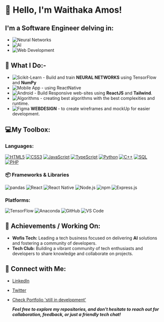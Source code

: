# 👋 Hello, I'm Waithaka Amos!
## I'm a Software Engineer delving in:

+ ![Neural Networks](https://img.shields.io/badge/Neural%20Networks-Deep%20Learning-black?style=for-the-badge)
+ ![AI](https://img.shields.io/badge/AI-Artificial%20Intelligence-black?style=for-the-badge) 
+ ![Web Development](https://img.shields.io/badge/Web_Dev-Full_Stack-blue?style=for-the-badge) 

## 🌟 What I Do:-
  + ![Scikit-Learn](https://img.shields.io/badge/Scikit--Learn-F7931E?style=for-the-badge&logo=scikit-learn&logoColor=white) - Build and train __NEURAL NETWORKS__ using TensorFlow and **NumPy**
  + ![Mobile App](https://img.shields.io/badge/Mobile_App-Development-blue?style=for-the-badge) - using ReactNative
  + ![Android](https://img.shields.io/badge/Android-3DDC84?style=for-the-badge&logo=android&logoColor=white) - Build Responsive web-sites using __ReactJS__ and __Tailwind__.
  + ![Algorithms](https://img.shields.io/badge/Algorithms-Data_Structures-blue?style=for-the-badge) - creating best algorithms with the best complexities and runtime.
  + ![Figma](https://img.shields.io/badge/Figma-F24E1E?style=for-the-badge&logo=figma&logoColor=white) **WEBDESIGN** - to create wireframes and mockUp for easier development.

## 💻My Toolbox:
### Languages:
[![HTML5](https://img.shields.io/badge/HTML5-E34F26?style=for-the-badge&logo=html5&logoColor=white)](https://img.shields.io/badge/HTML5-E34F26?style=for-the-badge&logo=html5&logoColor=white)
[![CSS3](https://img.shields.io/badge/CSS3-1572B6?style=for-the-badge&logo=css3&logoColor=white)](https://img.shields.io/badge/CSS3-1572B6?style=for-the-badge&logo=css3&logoColor=white)
[![JavaScript](https://img.shields.io/badge/JavaScript-F7DF1E?style=for-the-badge&logo=javascript&logoColor=black)](https://img.shields.io/badge/JavaScript-F7DF1E?style=for-the-badge&logo=javascript&logoColor=black)
[![TypeScript](https://img.shields.io/badge/TypeScript-3178C6?style=for-the-badge&logo=typescript&logoColor=white)](https://img.shields.io/badge/TypeScript-3178C6?style=for-the-badge&logo=typescript&logoColor=white)
[![Python](https://img.shields.io/badge/Python-3776AB?style=for-the-badge&logo=python&logoColor=white)](https://img.shields.io/badge/Python-3776AB?style=for-the-badge&logo=python&logoColor=white)
[![C++](https://img.shields.io/badge/C%2B%2B-00599C?style=for-the-badge&logo=c%2B%2B&logoColor=white)](https://img.shields.io/badge/C%2B%2B-00599C?style=for-the-badge&logo=c%2B%2B&logoColor=white)
[![SQL](https://img.shields.io/badge/SQL-003B57?style=for-the-badge&logo=sqlite&logoColor=white)](https://img.shields.io/badge/SQL-003B57?style=for-the-badge&logo=sqlite&logoColor=white)
[![PHP](https://img.shields.io/badge/PHP-777BB4?style=for-the-badge&logo=php&logoColor=white)](https://img.shields.io/badge/PHP-777BB4?style=for-the-badge&logo=php&logoColor=white)


### 📦 Frameworks & Libraries
![pandas](https://img.shields.io/badge/pandas-150458?style=for-the-badge&logo=pandas&logoColor=white)
![React](https://img.shields.io/badge/React-20232A?style=for-the-badge&logo=react&logoColor=61DAFB)
![React Native](https://img.shields.io/badge/React_Native-20232A?style=for-the-badge&logo=react&logoColor=61DAFB)
![Node.js](https://img.shields.io/badge/Node.js-339933?style=for-the-badge&logo=nodedotjs&logoColor=white)
![npm](https://img.shields.io/badge/npm-CB3837?style=for-the-badge&logo=npm&logoColor=white)
![Express.js](https://img.shields.io/badge/Express.js-404D59?style=for-the-badge)

### Platforms:
![TensorFlow](https://img.shields.io/badge/TensorFlow-FF6F00?style=for-the-badge&logo=tensorflow&logoColor=white)
![Anaconda](https://img.shields.io/badge/Anaconda-42B029?style=for-the-badge&logo=anaconda&logoColor=white)
![GitHub](https://img.shields.io/badge/GitHub-100000?style=for-the-badge&logo=github&logoColor=white)
![VS Code](https://img.shields.io/badge/VS_Code-007ACC?style=for-the-badge&logo=visual-studio-code&logoColor=white)

  
## 🚀 Achievements / Working On:
- **Wofis Tech:** Leading a tech business focused on delivering __AI__ solutions and fostering a community of developers.
- **Tech Club:** Building a vibrant community of tech enthusiasts and developers to share knowledge and collaborate on projects.


## 🔗 Connect with Me:
- [LinkedIn](https://www.linkedin.com/in/waithaka-amos-b2b80a255?utm_source=share&utm_campaign=share_via&utm_content=profile&utm_medium=android_app )
- [Twitter](https://x.com/Awaguru1?t=gApfj4Zl_yufScPtdUrTUw&s=09)
- [Check Portfolio 'still in development' ](https://waithaka-portfolio.vercel.app/)

  __*Feel free to explore my repositories, and don't hesitate to reach out for collaboration, feedback, or just a friendly tech chat!*__

